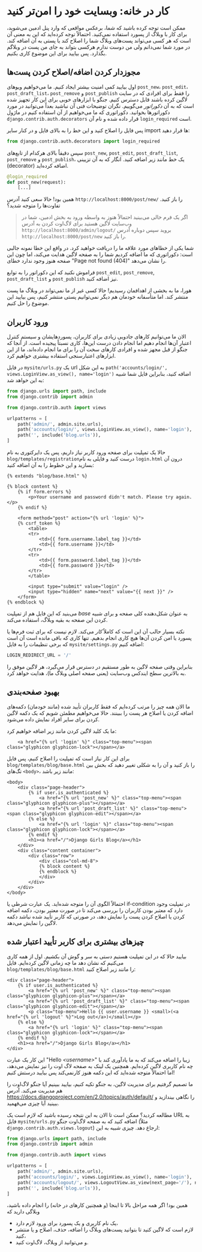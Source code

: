 # کار در خانه: وبسایت خود را امن‌تر کنید

ممکن است توجه کرده باشید که شما، برعکس مواقعی که وارد پنل ادمین می‌شوید، برای کار با وبلاگ از پسورد استفاده نمی‌کنید. احتمالاً توجه کرده‌اید که این به معنی آن است که هر کسی می‌تواند پست‌های وبلاگ شما را اصلاح کند یا پستی به آن اضافه کند. در مورد شما نمی‌دانم ولی من دوست ندارم هرکسی بتواند به جای من پست در وبلاگم بگذارد. پس بیایید برای این موضوع کاری بکنیم.

## مجوز‌دار کردن اضافه/اصلاح کردن پست‌ها

اول بیایید کمی امنیت بیشتر ایجاد کنیم. ما می‌خواهیم ویوهای `post_new`، `post_edit`، `post_draft_list`، `post_remove` و `post_publish` را فقط برای افرادی که در سایت لاگین کرده باشند قابل دسترس کنیم. جنگو با ابزارهای خوبی برای این کار تجهیز شده است که به آن _دکوراتور_ می‌گوییم. نگران توضیحات فنی آن نباشید بعداً می‌توانید در مورد دکوراتورها بخوانید. دکوراتوری که ما می‌خواهیم از آن استفاده کنیم در ماژول `django.contrib.auth.decorators` قرار داده شده و نام آن `login_required` است.

پس فایل را اصلاح کنید و این خط را به بالای فایل و در کنار سایر import ها قرار دهید:

```python
from django.contrib.auth.decorators import login_required
```

سپس دقیقاً بالای هرکدام از تابع‌های `post_new`, `post_edit`, `post_draft_list`, `post_remove` و `post_publish`، یک خط مانند زیر اضافه کنید. انگار که به آن تزیینی (decorator) اضافه کرده‌اید.

```python
@login_required
def post_new(request):
    [...]
```

همین بود! حالا سعی کنید آدرس `http://localhost:8000/post/new/` را باز کنید. تفاوت‌ها را  متوجه شدید؟

> اگر یک فرم خالی می‌بینید احتمالاً هنوز به واسطه ورود به بخش ادمین، شما در وب‌سایت لاگین هستید برای لاگ‌اوت کردن به آدرس `http://localhost:8000/admin/logout/` بروید سپس دوباره آدرس `http://localhost:8000/post/new` را باز کنید. 

شما یکی از خطاهای مورد علاقه ما را دریافت خواهید کرد. در واقع این خطا نمونه جالبی است: دکوراتوری که ما اضافه کردیم شما را به صفحه لاگین هدایت می‌کند، اما چون این صفحه هنوز وجود ندارد خطای "Page not found (404)" را نشان می‌دهد.

فراموش نکنید که این دکوراتور را به توابع `post_edit`, `post_remove`, `post_draft_list` و `post_publish` نیز اضافه کنید.

هورا، ما به بخشی از اهدافمان رسیدیم! حالا کسی غیر از ما نمی‌تواند در وبلاگ ما پست منتشر کند. اما متأسفانه خودمان هم دیگر نمی‌توانیم پستی منتشر کنیم، پس بیایید این موضوع را حل کنیم.


## ورود کاربران

الان ما می‌توانیم کارهای جادویی زیادی برای کاربران، پسوردهایشان و سیستم کنترل اعتبار آن‌ها انجام دهیم اما انجام دادن درست این‌ها، کاری نسبتاً پیجیده است. از آنجا که جنگو از قبل مجهز شده و افرادی کارهای سخت آن را برای ما انجام داده‌اند، ما از این ابزارهای اعتبارسنجی استفاده بیشتری خواهیم کرد.

در فایل `mysite/urls.py` یک url به این شکل `path('accounts/login/', views.LoginView.as_view(), name='login')` اضافه کنید، بنابراین فایل شما شبیه به این خواهد شد:

```python
from django.urls import path, include
from django.contrib import admin

from django.contrib.auth import views

urlpatterns = [
    path('admin/', admin.site.urls),
    path('accounts/login/', views.LoginView.as_view(), name='login'),
    path('', include('blog.urls')),
]
```

حالا یک تمپلیت برای صفحه ورود کاربر نیاز داریم، پس یک دایرکتوری به نام `blog/templates/registration`درست کنید و فایلی به نام `login.html` درون آن بسازید و این خطوط را به آن اضافه کنید:

```django
{% extends "blog/base.html" %}

{% block content %}
    {% if form.errors %}
        <p>Your username and password didn't match. Please try again.</p>
    {% endif %}

    <form method="post" action="{% url 'login' %}">
    {% csrf_token %}
        <table>
        <tr>
            <td>{{ form.username.label_tag }}</td>
            <td>{{ form.username }}</td>
        </tr>
        <tr>
            <td>{{ form.password.label_tag }}</td>
            <td>{{ form.password }}</td>
        </tr>
        </table>

        <input type="submit" value="login" />
        <input type="hidden" name="next" value="{{ next }}" />
    </form>
{% endblock %}
```

می‌بنید که این فایل هم از تمپلیت  _base_  به عنوان شکل‌دهنده کلی صفحه و برای شبیه کردن این صفحه به بقیه وبلاگ، استفاده می‌کند.

نکته بسیار حالب آن این است که کاملاً  _کار_ می‌کند. لازم نیست که برای ثبت فرم‌ها یا پسورد یا امن کردن آن‌ها هیچ کاری انجام بدهیم. تنها کاری که باقی مانده است آن است که برخی تنظیمات را به فایل `mysite/settings.py` اضافه کنیم:

```python
LOGIN_REDIRECT_URL = '/'
```

بنابراین وقتی صفحه لاگین به طور مستقیم در دسترس قرار می‌گیرد، هر لاگین موفق را به بالاترین سطح ایندکس وب‌سایت (یعنی صفحه اصلی وبلاگ ما)، هدایت خواهد کرد.

## بهبود صفحه‌بندی

ما الان همه چیز را مرتب کرده‌ایم که فقط کاربران تأیید شده (مانند خودمان) دکمه‌های اضافه کردن یا اصلاح هر پست را ببینند. حالا می‌خواهیم مطمئن شویم که یک دکمه لاگین کردن برای سایر افراد نمایش داده می‌شود.

ما یک کلید لاگین کردن مانند زیر اضافه خواهیم کرد: 

```django
    <a href="{% url 'login' %}" class="top-menu"><span class="glyphicon glyphicon-lock"></span></a>
```

برای این کار نیاز است که تمپلیت را اصلاح کنیم، پس فایل `blog/templates/blog/base.html` را باز کنید و آن را به شکلی تغییر دهید که بخش بین تگ‌های `<body>`، مانند زیر باشد:

```django
<body>
    <div class="page-header">
        {% if user.is_authenticated %}
            <a href="{% url 'post_new' %}" class="top-menu"><span class="glyphicon glyphicon-plus"></span></a>
            <a href="{% url 'post_draft_list' %}" class="top-menu"><span class="glyphicon glyphicon-edit"></span></a>
        {% else %}
            <a href="{% url 'login' %}" class="top-menu"><span class="glyphicon glyphicon-lock"></span></a>
        {% endif %}
        <h1><a href="/">Django Girls Blog</a></h1>
    </div>
    <div class="content container">
        <div class="row">
            <div class="col-md-8">
            {% block content %}
            {% endblock %}
            </div>
        </div>
    </div>
</body>
```

احتمالاً الگوی آن را متوجه شده‌اید. یک عبارت شرطی یا if-condition در تمپلیت وجود دارد که معتبر بودن کاربران را بررسی می‌کند تا در صورت معتبر بودن، دکمه اضافه کردن یا اصلاح کردن پست را نمایش دهد، در صورتی که کاربر تأیید شده نباشد دکمه لاگین را نمایش می‌دهد.

## چیزهای بیشتری برای کاربر تأیید اعتبار شده 

بیایید حالا که در این تمپلیت هستیم دستی به سر و گوش آن بکشیم. اول از همه کاری می‌کنیم که نشان دهد ما چه زمانی لاگین کرده‌ایم. فایل `blog/templates/blog/base.html` را مانند زیر اصلاح کنید:

```django
<div class="page-header">
    {% if user.is_authenticated %}
        <a href="{% url 'post_new' %}" class="top-menu"><span class="glyphicon glyphicon-plus"></span></a>
        <a href="{% url 'post_draft_list' %}" class="top-menu"><span class="glyphicon glyphicon-edit"></span></a>
        <p class="top-menu">Hello {{ user.username }} <small>(<a href="{% url 'logout' %}">Log out</a>)</small></p>
    {% else %}
        <a href="{% url 'login' %}" class="top-menu"><span class="glyphicon glyphicon-lock"></span></a>
    {% endif %}
    <h1><a href="/">Django Girls Blog</a></h1>
</div>
```

این کار یک عبارت "Hello _&lt;username&gt;_"  زیبا را اضافه می‌کند که به ما یادآوری کند با چه نام کاربری لاگین کرده‌ایم. همچنین یک لینک به صفحه لاگ اوت را نیز نمایش می‌دهد، اما احتمالاً متوجه شده‌اید که این دکمه هنوز کارنمی‌کند پس بیایید درستش کنیم!

ما تصمیم گرفتیم برای مدیریت لاگین، به جنگو تکیه کنیم، بیایید ببینیم آیا جنگو لاگ‌اوت را هم مدیریت می‌کند. آدرس https://docs.djangoproject.com/en/2.0/topics/auth/default/ را نگاهی بیندازید و ببینید آیا چیزی می‌فهمید.

مطالعه کردید؟ ممکن است تا الان به این نتیجه رسیده باشید که لازم است یک URL به فایل `mysite/urls.py` اضافه کنید که به صفحه لاگ‌اوت جنگو (مثلاً `django.contrib.auth.views.logout`) ارجاع دهد. چیزی شبیه به این:

```python
from django.urls import path, include
from django.contrib import admin

from django.contrib.auth import views

urlpatterns = [
    path('admin/', admin.site.urls),
    path('accounts/login/', views.LoginView.as_view(), name='login'),
    path('accounts/logout/', views.LogoutView.as_view(next_page='/'), name='logout'),
    path('', include('blog.urls')),
]
```

همین بود! اگر همه مراحل بالا تا اینجا (و همچنین کارهای در خانه) را انجام داده باشید، وبلاگی دارید که

 - یک نام کاربری و یک پسورد برای ورود لازم دارد،
 - لازم است که لاگین کنید تا بتوانید پست‌های وبلاگ را اضافه، حذف، اصلاح و یا منتشر کنید،
 - و می‌توانید از وبلاگ، لاگ‌اوت کنید.
